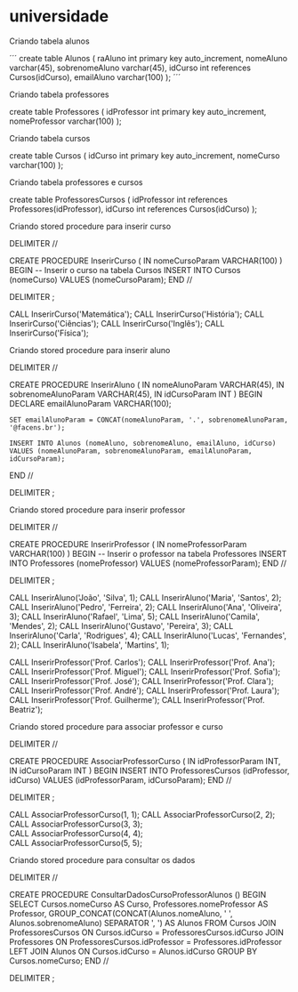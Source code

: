 # universidade
Criando tabela alunos

´´´
create table Alunos 
(
raAluno int primary key auto_increment,
nomeAluno varchar(45),
sobrenomeAluno varchar(45),
idCurso int references Cursos(idCurso),
emailAluno varchar(100)
);
´´´

Criando tabela professores

create table Professores
(
idProfessor int primary key auto_increment,
nomeProfessor varchar(100)
);


Criando tabela cursos

create table Cursos
(
idCurso int primary key auto_increment,
nomeCurso varchar(100)
);


Criando tabela professores e cursos

create table ProfessoresCursos
(
idProfessor int references Professores(idProfessor),
idCurso int references Cursos(idCurso)
);


Criando stored procedure para inserir curso

DELIMITER //

CREATE PROCEDURE InserirCurso (
    IN nomeCursoParam VARCHAR(100)
)
BEGIN
    -- Inserir o curso na tabela Cursos
    INSERT INTO Cursos (nomeCurso)
    VALUES (nomeCursoParam);
END //

DELIMITER ;

CALL InserirCurso('Matemática');
CALL InserirCurso('História');
CALL InserirCurso('Ciências');
CALL InserirCurso('Inglês');
CALL InserirCurso('Física');


Criando stored procedure para inserir aluno

DELIMITER //

CREATE PROCEDURE InserirAluno (
    IN nomeAlunoParam VARCHAR(45),
    IN sobrenomeAlunoParam VARCHAR(45),
    IN idCursoParam INT
)
BEGIN
    DECLARE emailAlunoParam VARCHAR(100);

    SET emailAlunoParam = CONCAT(nomeAlunoParam, '.', sobrenomeAlunoParam,  '@facens.br');

    INSERT INTO Alunos (nomeAluno, sobrenomeAluno, emailAluno, idCurso)
    VALUES (nomeAlunoParam, sobrenomeAlunoParam, emailAlunoParam, idCursoParam);
END //

DELIMITER ;


Criando stored procedure para inserir professor

DELIMITER //

CREATE PROCEDURE InserirProfessor (
    IN nomeProfessorParam VARCHAR(100)
)
BEGIN
    -- Inserir o professor na tabela Professores
    INSERT INTO Professores (nomeProfessor)
    VALUES (nomeProfessorParam);
END //

DELIMITER ;

CALL InserirAluno('João', 'Silva', 1);
CALL InserirAluno('Maria', 'Santos', 2);
CALL InserirAluno('Pedro', 'Ferreira', 2);
CALL InserirAluno('Ana', 'Oliveira', 3);
CALL InserirAluno('Rafael', 'Lima', 5);
CALL InserirAluno('Camila', 'Mendes', 2);
CALL InserirAluno('Gustavo', 'Pereira', 3);
CALL InserirAluno('Carla', 'Rodrigues', 4);
CALL InserirAluno('Lucas', 'Fernandes', 2);
CALL InserirAluno('Isabela', 'Martins', 1);

CALL InserirProfessor('Prof. Carlos');
CALL InserirProfessor('Prof. Ana');
CALL InserirProfessor('Prof. Miguel');
CALL InserirProfessor('Prof. Sofia');
CALL InserirProfessor('Prof. José');
CALL InserirProfessor('Prof. Clara');
CALL InserirProfessor('Prof. André');
CALL InserirProfessor('Prof. Laura');
CALL InserirProfessor('Prof. Guilherme');
CALL InserirProfessor('Prof. Beatriz');


Criando stored procedure para associar professor e curso

DELIMITER //

CREATE PROCEDURE AssociarProfessorCurso (
    IN idProfessorParam INT,
    IN idCursoParam INT
)
BEGIN
    INSERT INTO ProfessoresCursos (idProfessor, idCurso)
    VALUES (idProfessorParam, idCursoParam);
END //

DELIMITER ;

CALL AssociarProfessorCurso(1, 1); 
CALL AssociarProfessorCurso(2, 2); 
CALL AssociarProfessorCurso(3, 3);  
CALL AssociarProfessorCurso(4, 4);  
CALL AssociarProfessorCurso(5, 5);


Criando stored procedure para consultar os dados

DELIMITER //

CREATE PROCEDURE ConsultarDadosCursoProfessorAlunos ()
BEGIN
    SELECT Cursos.nomeCurso AS Curso,
           Professores.nomeProfessor AS Professor,
           GROUP_CONCAT(CONCAT(Alunos.nomeAluno, ' ', Alunos.sobrenomeAluno) SEPARATOR ', ') AS Alunos
    FROM Cursos
    JOIN ProfessoresCursos ON Cursos.idCurso = ProfessoresCursos.idCurso
    JOIN Professores ON ProfessoresCursos.idProfessor = Professores.idProfessor
    LEFT JOIN Alunos ON Cursos.idCurso = Alunos.idCurso
    GROUP BY Cursos.nomeCurso;
END //

DELIMITER ;

